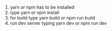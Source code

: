 1. yarn or npm has to be installed
2. type yarn or npm install
3. for build type yarn build or npm run build
4. run dev server typing yarn dev or npm run dev